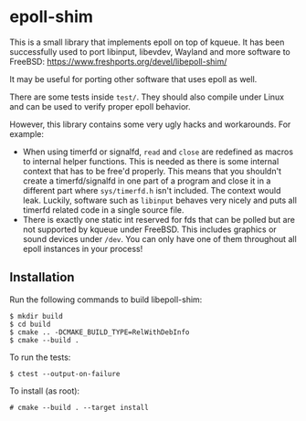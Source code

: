 epoll-shim
==========

This is a small library that implements epoll on top of kqueue.
It has been successfully used to port libinput, libevdev, Wayland and more
software to FreeBSD: https://www.freshports.org/devel/libepoll-shim/

It may be useful for porting other software that uses epoll as well.

There are some tests inside `test/`. They should also compile under Linux and
can be used to verify proper epoll behavior.

However, this library contains some very ugly hacks and workarounds. For
example:
 - When using timerfd or signalfd, `read` and `close` are redefined as macros
   to internal helper functions. This is needed as there is some internal
   context that has to be free'd properly. This means that you shouldn't create
   a timerfd/signalfd in one part of a program and close it in a different part
   where `sys/timerfd.h` isn't included. The context would leak. Luckily,
   software such as `libinput` behaves very nicely and puts all timerfd related
   code in a single source file.
 - There is exactly one static int reserved for fds that can be polled but are
   not supported by kqueue under FreeBSD. This includes graphics or sound
   devices under `/dev`. You can only have one of them throughout all epoll
   instances in your process!


Installation
------------

Run the following commands to build libepoll-shim:

    $ mkdir build
    $ cd build
    $ cmake .. -DCMAKE_BUILD_TYPE=RelWithDebInfo
    $ cmake --build .

To run the tests:

    $ ctest --output-on-failure

To install (as root):

    # cmake --build . --target install
